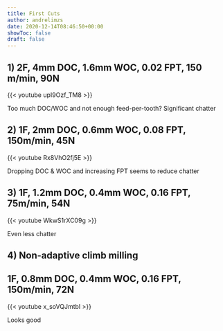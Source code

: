 ```yaml
---
title: First Cuts
author: andrelimzs
date: 2020-12-14T08:46:50+00:00
showToc: false
draft: false
---
```

## 1) 2F, 4mm DOC, 1.6mm WOC, 0.02 FPT, 150 m/min, 90N

{{< youtube upI9Ozf_TM8 >}}

Too much DOC/WOC and not enough feed-per-tooth? Significant chatter

## 2) 1F, 2mm DOC, 0.6mm WOC, 0.08 FPT, 150m/min, 45N

{{< youtube Rx8VhO2fj5E >}}

Dropping DOC & WOC and increasing FPT seems to reduce chatter

## 3) 1F, 1.2mm DOC, 0.4mm WOC, 0.16 FPT, 75m/min, 54N

{{< youtube WkwS1rXC09g >}}

Even less chatter

## 4) Non-adaptive climb milling
## 1F, 0.8mm DOC, 0.4mm WOC, 0.16 FPT, 150m/min, 72N

{{< youtube x_soVQJmtbI >}}

Looks good